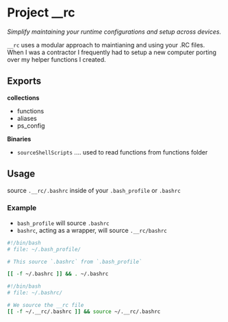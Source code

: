 # Project __rc
_Simplify maintaining your runtime configurations and setup across devices._

`__rc` uses a modular approach to
maintianing and using your .RC files. When I was a contractor I frequently had
to setup a new computer porting over my helper functions I created.

## Exports
**collections**
- functions
- aliases
- ps_config

 **Binaries**
- `sourceShellScripts` ....  used to read functions from functions folder

## Usage
source `.__rc/.bashrc` inside of your `.bash_profile` or `.bashrc`

### Example
- `bash_profile` will source `.bashrc`
- `bashrc`, acting as a wrapper, will source `.__rc/bashrc`

```bash
#!/bin/bash
# file: ~/.bash_profile/

# This source `.bashrc` from `.bash_profile`

[[ -f ~/.bashrc ]] && . ~/.bashrc
```

```bash
#!/bin/bash
# file: ~/.bashrc/

# We source the __rc file
[[ -f ~/.__rc/.bashrc ]] && source ~/.__rc/.bashrc
```
